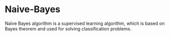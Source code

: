 # Naive-Bayes
Naïve Bayes algorithm is a supervised learning algorithm, which is based on Bayes theorem and used for solving classification problems.
